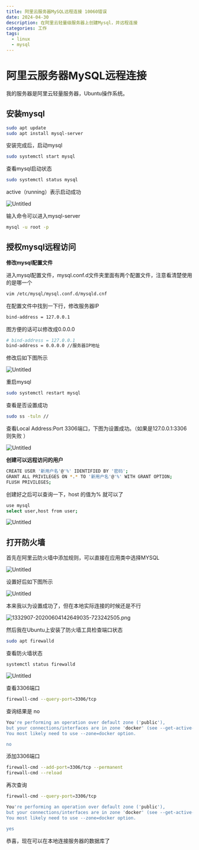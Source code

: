```yaml
---
title: 阿里云服务器MySQL远程连接 10060错误
date: 2024-04-30 
description: 在阿里云轻量级服务器上创建Mysql，并远程连接
categories: 工作
tags: 
  - linux
  - mysql
---
```

# 阿里云服务器MySQL远程连接

我的服务器是阿里云轻量服务器，Ubuntu操作系统。

## 安装mysql

```bash
sudo apt update
sudo apt install mysql-server
```

安装完成后，启动mysql

```bash
sudo systemctl start mysql
```

查看mysql启动状态

```bash
sudo systemctl status mysql
```

active（running）表示启动成功

![Untitled](/pic/%E9%98%BF%E9%87%8C%E4%BA%91%E6%9C%8D%E5%8A%A1%E5%99%A8MySQL%E8%BF%9C%E7%A8%8B%E8%BF%9E%E6%8E%A5%20b0807224fb3943659db16452c6428283/Untitled.png)

输入命令可以进入mysql-server

```bash
mysql -u root -p
```

## 授权mysql远程访问

**修改mysql配置文件**

进入mysql配置文件，mysql.conf.d文件夹里面有两个配置文件，注意看清楚使用的是哪一个

```bash
vim /etc/mysql/mysql.conf.d/mysqld.cnf
```

在配置文件中找到一下行，修改服务器IP

```bash
bind-address = 127.0.0.1
```

图方便的话可以修改成0.0.0.0

```bash
# bind-address = 127.0.0.1
bind-address = 0.0.0.0 //服务器IP地址
```

修改后如下图所示

![Untitled](/pic/%E9%98%BF%E9%87%8C%E4%BA%91%E6%9C%8D%E5%8A%A1%E5%99%A8MySQL%E8%BF%9C%E7%A8%8B%E8%BF%9E%E6%8E%A5%20b0807224fb3943659db16452c6428283/Untitled%201.png)

重启mysql

```bash
sudo systemctl restart mysql
```

查看是否设置成功

```bash
sudo ss -tuln //
```

查看Local Address:Port 3306端口，下图为设置成功。（如果是127.0.0.1:3306 则失败 ）

![Untitled](/pic/%E9%98%BF%E9%87%8C%E4%BA%91%E6%9C%8D%E5%8A%A1%E5%99%A8MySQL%E8%BF%9C%E7%A8%8B%E8%BF%9E%E6%8E%A5%20b0807224fb3943659db16452c6428283/Untitled%202.png)

**创建可以远程访问的用户**

```bash
CREATE USER '新用户名'@'%' IDENTIFIED BY '密码';
GRANT ALL PRIVILEGES ON *.* TO '新用户名'@'%' WITH GRANT OPTION;
FLUSH PRIVILEGES;
```

创建好之后可以查询一下，host 的值为% 就可以了

```bash
use mysql
select user,host from user;
```

![Untitled](/pic/%E9%98%BF%E9%87%8C%E4%BA%91%E6%9C%8D%E5%8A%A1%E5%99%A8MySQL%E8%BF%9C%E7%A8%8B%E8%BF%9E%E6%8E%A5%20b0807224fb3943659db16452c6428283/Untitled%203.png)

## 打开防火墙

首先在阿里云防火墙中添加规则，可以直接在应用类中选择MYSQL

![Untitled](/pic/%E9%98%BF%E9%87%8C%E4%BA%91%E6%9C%8D%E5%8A%A1%E5%99%A8MySQL%E8%BF%9C%E7%A8%8B%E8%BF%9E%E6%8E%A5%20b0807224fb3943659db16452c6428283/Untitled%204.png)

设置好后如下图所示

![Untitled](/pic/%E9%98%BF%E9%87%8C%E4%BA%91%E6%9C%8D%E5%8A%A1%E5%99%A8MySQL%E8%BF%9C%E7%A8%8B%E8%BF%9E%E6%8E%A5%20b0807224fb3943659db16452c6428283/Untitled%205.png)

本来我以为设置成功了，但在本地实际连接的时候还是不行

![1332907-20200604142649035-723242505.png](/pic/%E9%98%BF%E9%87%8C%E4%BA%91%E6%9C%8D%E5%8A%A1%E5%99%A8MySQL%E8%BF%9C%E7%A8%8B%E8%BF%9E%E6%8E%A5%20b0807224fb3943659db16452c6428283/1332907-20200604142649035-723242505.png)

然后我在Ubuntu上安装了防火墙工具检查端口状态

```bash
sudo apt firewalld
```

查看防火墙状态

```bash
systemctl status firewalld
```

![Untitled](/pic/%E9%98%BF%E9%87%8C%E4%BA%91%E6%9C%8D%E5%8A%A1%E5%99%A8MySQL%E8%BF%9C%E7%A8%8B%E8%BF%9E%E6%8E%A5%20b0807224fb3943659db16452c6428283/Untitled%206.png)

查看3306端口 

```bash
firewall-cmd --query-port=3306/tcp
```

查询结果是 no

```bash
You're performing an operation over default zone ('public'),
but your connections/interfaces are in zone 'docker' (see --get-active-zones)
You most likely need to use --zone=docker option.

no
```

添加3306端口

```bash
firewall-cmd --add-port=3306/tcp --permanent
firewall-cmd --reload  
```

再次查询

```bash
firewall-cmd --query-port=3306/tcp
```

```bash
You're performing an operation over default zone ('public'),
but your connections/interfaces are in zone 'docker' (see --get-active-zones)
You most likely need to use --zone=docker option.

yes
```

恭喜，现在可以在本地连接服务器的数据库了